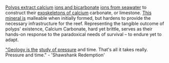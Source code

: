 
[Polyps extract calcium](1/3/2/2/1/1/.Calcium%20Carbonate) [ions and bicarbonate](1/3/1/2/3/2/1/2/3/.Ionization%20Isomers) [ions from seawater](1/3/2/2/3/2/.Ocean%20Acidification) to construct their [exoskeletons of calcium](1/3/2/2/1/1/.Calcium%20Carbonate) carbonate, or limestone. [This mineral is](3/1/1/1/1/2/1/2/.Minerals) malleable when initially formed, but hardens to provide the necessary infrastructure for the reef. Representing the tangible outcome of polyps' existence, Calcium Carbonate, hard yet brittle, serves as their hands-on response to the paradoxical needs of survival – to endure yet to adapt.

["Geology is the](3/1/1/1/1/2/1/2/.Minerals) [study of pressure](1/3/1/2/3/1/3/1/2/.Pressure) and time. That's all it takes really. Pressure and time." - 'Shawshank Redemption'

